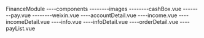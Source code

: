 FinanceModule
----components
--------images
--------cashBox.vue
--------pay.vue
--------weixin.vue
----accountDetail.vue
----income.vue
----incomeDetail.vue
----info.vue
----infoDetail.vue
----orderDetail.vue
----payList.vue

